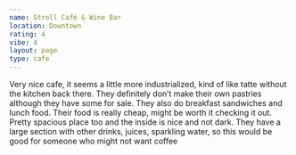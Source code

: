 ```yaml
---
name: Stroll Café & Wine Bar
location: Downtown
rating: 4
vibe: 4
layout: page
type: cafe
---
```

Very nice cafe, it seems a little more industrialized, kind of like tatte without the kitchen back there. They definitely don’t make their own pastries although they have some for sale. They also do breakfast sandwiches and lunch food. Their food is really cheap, might be worth it checking it out. Pretty spacious place too and the inside is nice and not dark. They have a large section with other drinks, juices, sparkling water, so this would be good for someone who might not want coffee